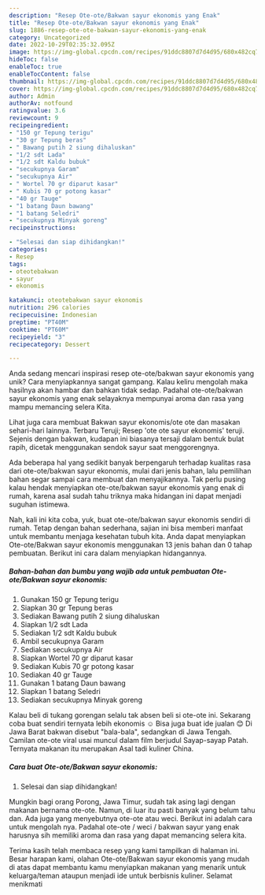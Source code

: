 ```yaml
---
description: "Resep Ote-ote/Bakwan sayur ekonomis yang Enak"
title: "Resep Ote-ote/Bakwan sayur ekonomis yang Enak"
slug: 1886-resep-ote-ote-bakwan-sayur-ekonomis-yang-enak
category: Uncategorized
date: 2022-10-29T02:35:32.095Z
image: https://img-global.cpcdn.com/recipes/91ddc8807d7d4d95/680x482cq70/ote-otebakwan-sayur-ekonomis-foto-resep-utama.jpg
hideToc: false
enableToc: true
enableTocContent: false
thumbnail: https://img-global.cpcdn.com/recipes/91ddc8807d7d4d95/680x482cq70/ote-otebakwan-sayur-ekonomis-foto-resep-utama.jpg
cover: https://img-global.cpcdn.com/recipes/91ddc8807d7d4d95/680x482cq70/ote-otebakwan-sayur-ekonomis-foto-resep-utama.jpg
author: Admin
authorAv: notfound
ratingvalue: 3.6
reviewcount: 9
recipeingredient:
- "150 gr Tepung terigu"
- "30 gr Tepung beras"
- " Bawang putih 2 siung dihaluskan"
- "1/2 sdt Lada"
- "1/2 sdt Kaldu bubuk"
- "secukupnya Garam"
- "secukupnya Air"
- " Wortel 70 gr diparut kasar"
- " Kubis 70 gr potong kasar"
- "40 gr Tauge"
- "1 batang Daun bawang"
- "1 batang Seledri"
- "secukupnya Minyak goreng"
recipeinstructions:

- "Selesai dan siap dihidangkan!"
categories:
- Resep
tags:
- oteotebakwan
- sayur
- ekonomis

katakunci: oteotebakwan sayur ekonomis 
nutrition: 296 calories
recipecuisine: Indonesian
preptime: "PT40M"
cooktime: "PT60M"
recipeyield: "3"
recipecategory: Dessert

---
```





Anda sedang mencari inspirasi resep ote-ote/bakwan sayur ekonomis yang unik? Cara menyiapkannya sangat gampang. Kalau keliru mengolah maka hasilnya akan hambar dan bahkan tidak sedap. Padahal ote-ote/bakwan sayur ekonomis yang enak selayaknya mempunyai aroma dan rasa yang mampu memancing selera Kita.





Lihat juga cara membuat Bakwan sayur ekonomis/ote ote dan masakan sehari-hari lainnya. Terbaru Teruji; Resep &#39;ote ote sayur ekonomis&#39; teruji. Sejenis dengan bakwan, kudapan ini biasanya tersaji dalam bentuk bulat rapih, dicetak menggunakan sendok sayur saat menggorengnya.

Ada beberapa hal yang sedikit banyak berpengaruh terhadap kualitas rasa dari ote-ote/bakwan sayur ekonomis, mulai dari jenis bahan, lalu pemilihan bahan segar sampai cara membuat dan menyajikannya. Tak perlu pusing kalau hendak menyiapkan ote-ote/bakwan sayur ekonomis yang enak di rumah, karena asal sudah tahu triknya maka hidangan ini dapat menjadi suguhan istimewa.






Nah, kali ini kita coba, yuk, buat ote-ote/bakwan sayur ekonomis sendiri di rumah. Tetap dengan bahan sederhana, sajian ini bisa memberi manfaat untuk membantu menjaga kesehatan tubuh kita. Anda dapat menyiapkan Ote-ote/Bakwan sayur ekonomis menggunakan 13 jenis bahan dan 0 tahap pembuatan. Berikut ini cara dalam menyiapkan hidangannya.

<!--inarticleads1-->

##### Bahan-bahan dan bumbu yang wajib ada untuk pembuatan Ote-ote/Bakwan sayur ekonomis:

1. Gunakan 150 gr Tepung terigu
1. Siapkan 30 gr Tepung beras
1. Sediakan  Bawang putih 2 siung dihaluskan
1. Siapkan 1/2 sdt Lada
1. Sediakan 1/2 sdt Kaldu bubuk
1. Ambil secukupnya Garam
1. Sediakan secukupnya Air
1. Siapkan  Wortel 70 gr diparut kasar
1. Sediakan  Kubis 70 gr potong kasar
1. Sediakan 40 gr Tauge
1. Gunakan 1 batang Daun bawang
1. Siapkan 1 batang Seledri
1. Sediakan secukupnya Minyak goreng


Kalau beli di tukang gorengan selalu tak absen beli si ote-ote ini. Sekarang coba buat sendiri ternyata lebih ekonomis ☺ Bisa juga buat ide jualan 😊 Di Jawa Barat bakwan disebut &#34;bala-bala&#34;, sedangkan di Jawa Tengah. Camilan ote-ote viral usai muncul dalam film berjudul Sayap-sayap Patah. Ternyata makanan itu merupakan Asal tadi kuliner China. 

<!--inarticleads2-->

##### Cara buat Ote-ote/Bakwan sayur ekonomis:


1. Selesai dan siap dihidangkan!

Mungkin bagi orang Porong, Jawa Timur, sudah tak asing lagi dengan makanan bernama ote-ote. Namun, di luar itu pasti banyak yang belum tahu dan. Ada juga yang menyebutnya ote-ote atau weci. Berikut ini adalah cara untuk mengolah nya. Padahal ote-ote / weci / bakwan sayur yang enak harusnya sih memiliki aroma dan rasa yang dapat memancing selera kita. 

Terima kasih telah membaca resep yang kami tampilkan di halaman ini. Besar harapan kami, olahan Ote-ote/Bakwan sayur ekonomis yang mudah di atas dapat membantu kamu menyiapkan makanan yang menarik untuk keluarga/teman ataupun menjadi ide untuk berbisnis kuliner. Selamat menikmati
